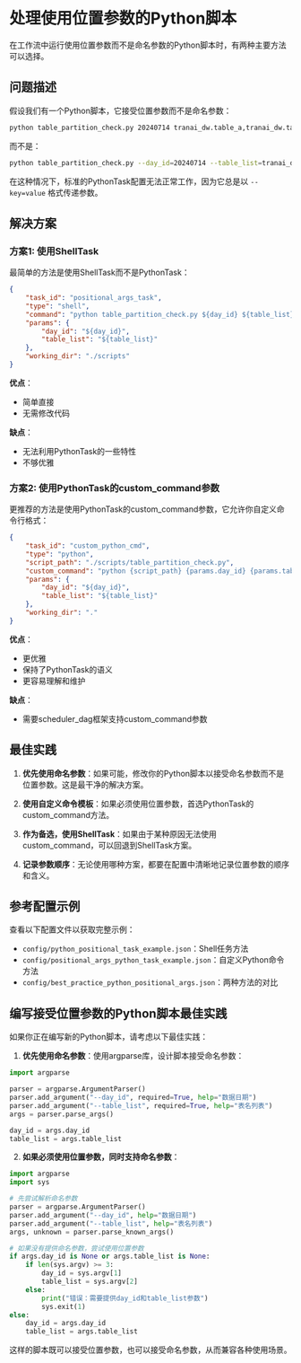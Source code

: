 # 处理使用位置参数的Python脚本

在工作流中运行使用位置参数而不是命名参数的Python脚本时，有两种主要方法可以选择。

## 问题描述

假设我们有一个Python脚本，它接受位置参数而不是命名参数：

```bash
python table_partition_check.py 20240714 tranai_dw.table_a,tranai_dw.table_b
```

而不是：

```bash
python table_partition_check.py --day_id=20240714 --table_list=tranai_dw.table_a,tranai_dw.table_b
```

在这种情况下，标准的PythonTask配置无法正常工作，因为它总是以 `--key=value` 格式传递参数。

## 解决方案

### 方案1: 使用ShellTask

最简单的方法是使用ShellTask而不是PythonTask：

```json
{
    "task_id": "positional_args_task",
    "type": "shell",
    "command": "python table_partition_check.py ${day_id} ${table_list}",
    "params": {
        "day_id": "${day_id}",
        "table_list": "${table_list}"
    },
    "working_dir": "./scripts"
}
```

**优点**：
- 简单直接
- 无需修改代码

**缺点**：
- 无法利用PythonTask的一些特性
- 不够优雅

### 方案2: 使用PythonTask的custom_command参数

更推荐的方法是使用PythonTask的custom_command参数，它允许你自定义命令行格式：

```json
{
    "task_id": "custom_python_cmd",
    "type": "python",
    "script_path": "./scripts/table_partition_check.py",
    "custom_command": "python {script_path} {params.day_id} {params.table_list}",
    "params": {
        "day_id": "${day_id}",
        "table_list": "${table_list}"
    },
    "working_dir": "."
}
```

**优点**：
- 更优雅
- 保持了PythonTask的语义
- 更容易理解和维护

**缺点**：
- 需要scheduler_dag框架支持custom_command参数

## 最佳实践

1. **优先使用命名参数**：如果可能，修改你的Python脚本以接受命名参数而不是位置参数。这是最干净的解决方案。

2. **使用自定义命令模板**：如果必须使用位置参数，首选PythonTask的custom_command方法。

3. **作为备选，使用ShellTask**：如果由于某种原因无法使用custom_command，可以回退到ShellTask方案。

4. **记录参数顺序**：无论使用哪种方案，都要在配置中清晰地记录位置参数的顺序和含义。

## 参考配置示例

查看以下配置文件以获取完整示例：

- `config/python_positional_task_example.json`：Shell任务方法
- `config/positional_args_python_task_example.json`：自定义Python命令方法
- `config/best_practice_python_positional_args.json`：两种方法的对比

## 编写接受位置参数的Python脚本最佳实践

如果你正在编写新的Python脚本，请考虑以下最佳实践：

1. **优先使用命名参数**：使用argparse库，设计脚本接受命名参数：

```python
import argparse

parser = argparse.ArgumentParser()
parser.add_argument("--day_id", required=True, help="数据日期")
parser.add_argument("--table_list", required=True, help="表名列表")
args = parser.parse_args()

day_id = args.day_id
table_list = args.table_list
```

2. **如果必须使用位置参数，同时支持命名参数**：

```python
import argparse
import sys

# 先尝试解析命名参数
parser = argparse.ArgumentParser()
parser.add_argument("--day_id", help="数据日期")
parser.add_argument("--table_list", help="表名列表")
args, unknown = parser.parse_known_args()

# 如果没有提供命名参数，尝试使用位置参数
if args.day_id is None or args.table_list is None:
    if len(sys.argv) >= 3:
        day_id = sys.argv[1]
        table_list = sys.argv[2]
    else:
        print("错误：需要提供day_id和table_list参数")
        sys.exit(1)
else:
    day_id = args.day_id
    table_list = args.table_list
```

这样的脚本既可以接受位置参数，也可以接受命名参数，从而兼容各种使用场景。 